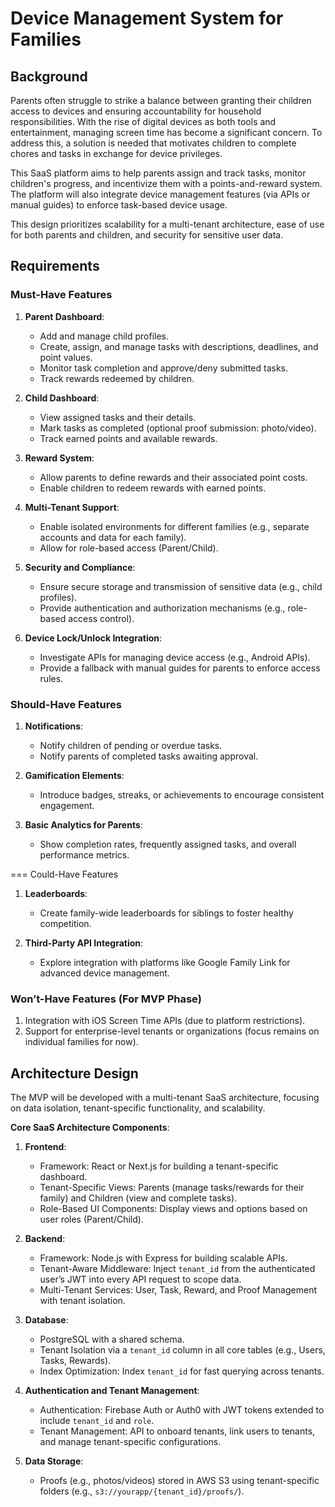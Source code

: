 # Device Management System for Families

## Background

Parents often struggle to strike a balance between granting their children access to devices and ensuring accountability for household responsibilities. With the rise of digital devices as both tools and entertainment, managing screen time has become a significant concern. To address this, a solution is needed that motivates children to complete chores and tasks in exchange for device privileges.

This SaaS platform aims to help parents assign and track tasks, monitor children's progress, and incentivize them with a points-and-reward system. The platform will also integrate device management features (via APIs or manual guides) to enforce task-based device usage.

This design prioritizes scalability for a multi-tenant architecture, ease of use for both parents and children, and security for sensitive user data.

## Requirements

### Must-Have Features

1. **Parent Dashboard**:
   - Add and manage child profiles.
   - Create, assign, and manage tasks with descriptions, deadlines, and point values.
   - Monitor task completion and approve/deny submitted tasks.
   - Track rewards redeemed by children.

2. **Child Dashboard**:
   - View assigned tasks and their details.
   - Mark tasks as completed (optional proof submission: photo/video).
   - Track earned points and available rewards.

3. **Reward System**:
   - Allow parents to define rewards and their associated point costs.
   - Enable children to redeem rewards with earned points.

4. **Multi-Tenant Support**:
   - Enable isolated environments for different families (e.g., separate accounts and data for each family).
   - Allow for role-based access (Parent/Child).

5. **Security and Compliance**:
   - Ensure secure storage and transmission of sensitive data (e.g., child profiles).
   - Provide authentication and authorization mechanisms (e.g., role-based access control).

6. **Device Lock/Unlock Integration**:
   - Investigate APIs for managing device access (e.g., Android APIs).
   - Provide a fallback with manual guides for parents to enforce access rules.

### Should-Have Features
1. **Notifications**:
   - Notify children of pending or overdue tasks.
   - Notify parents of completed tasks awaiting approval.

2. **Gamification Elements**:
   - Introduce badges, streaks, or achievements to encourage consistent engagement.

3. **Basic Analytics for Parents**:
   - Show completion rates, frequently assigned tasks, and overall performance metrics.

=== Could-Have Features
1. **Leaderboards**:
   - Create family-wide leaderboards for siblings to foster healthy competition.

2. **Third-Party API Integration**:
   - Explore integration with platforms like Google Family Link for advanced device management.


### Won’t-Have Features (For MVP Phase)
1. Integration with iOS Screen Time APIs (due to platform restrictions).
2. Support for enterprise-level tenants or organizations (focus remains on individual families for now).


## Architecture Design

The MVP will be developed with a multi-tenant SaaS architecture, focusing on data isolation, tenant-specific functionality, and scalability.

**Core SaaS Architecture Components**:

1. **Frontend**:
   - Framework: React or Next.js for building a tenant-specific dashboard.
   - Tenant-Specific Views: Parents (manage tasks/rewards for their family) and Children (view and complete tasks).
   - Role-Based UI Components: Display views and options based on user roles (Parent/Child).

2. **Backend**:
   - Framework: Node.js with Express for building scalable APIs.
   - Tenant-Aware Middleware: Inject `tenant_id` from the authenticated user’s JWT into every API request to scope data.
   - Multi-Tenant Services: User, Task, Reward, and Proof Management with tenant isolation.

3. **Database**:
   - PostgreSQL with a shared schema.
   - Tenant Isolation via a `tenant_id` column in all core tables (e.g., Users, Tasks, Rewards).
   - Index Optimization: Index `tenant_id` for fast querying across tenants.

4. **Authentication and Tenant Management**:
   - Authentication: Firebase Auth or Auth0 with JWT tokens extended to include `tenant_id` and `role`.
   - Tenant Management: API to onboard tenants, link users to tenants, and manage tenant-specific configurations.

5. **Data Storage**:
   - Proofs (e.g., photos/videos) stored in AWS S3 using tenant-specific folders (e.g., `s3://yourapp/{tenant_id}/proofs/`).

